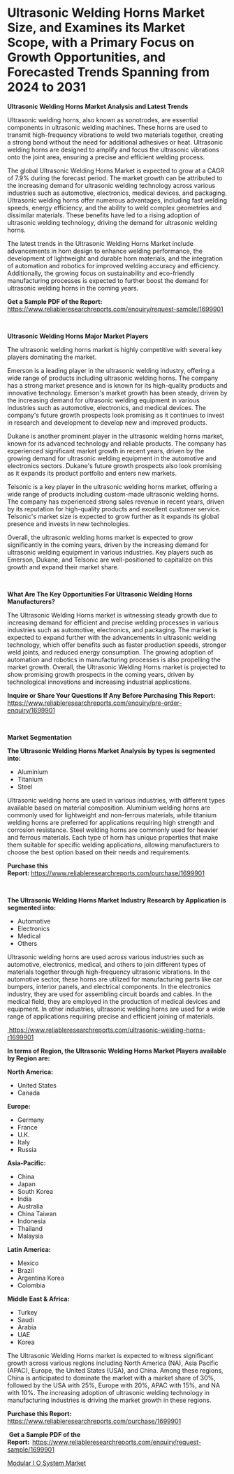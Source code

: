 <p><h1>Ultrasonic Welding Horns Market Size, and Examines its Market Scope, with a Primary Focus on Growth Opportunities, and Forecasted Trends Spanning from 2024 to 2031</h1></p><p><strong>Ultrasonic Welding Horns Market Analysis and Latest Trends</strong></p>
<p><p>Ultrasonic welding horns, also known as sonotrodes, are essential components in ultrasonic welding machines. These horns are used to transmit high-frequency vibrations to weld two materials together, creating a strong bond without the need for additional adhesives or heat. Ultrasonic welding horns are designed to amplify and focus the ultrasonic vibrations onto the joint area, ensuring a precise and efficient welding process.</p><p>The global Ultrasonic Welding Horns Market is expected to grow at a CAGR of 7.9% during the forecast period. The market growth can be attributed to the increasing demand for ultrasonic welding technology across various industries such as automotive, electronics, medical devices, and packaging. Ultrasonic welding horns offer numerous advantages, including fast welding speeds, energy efficiency, and the ability to weld complex geometries and dissimilar materials. These benefits have led to a rising adoption of ultrasonic welding technology, driving the demand for ultrasonic welding horns.</p><p>The latest trends in the Ultrasonic Welding Horns Market include advancements in horn design to enhance welding performance, the development of lightweight and durable horn materials, and the integration of automation and robotics for improved welding accuracy and efficiency. Additionally, the growing focus on sustainability and eco-friendly manufacturing processes is expected to further boost the demand for ultrasonic welding horns in the coming years.</p></p>
<p><strong>Get a Sample PDF of the Report:&nbsp;</strong> <a href="https://www.reliableresearchreports.com/enquiry/request-sample/1699901">https://www.reliableresearchreports.com/enquiry/request-sample/1699901</a></p>
<p>&nbsp;</p>
<p><strong>Ultrasonic Welding Horns Major Market Players</strong></p>
<p><p>The ultrasonic welding horns market is highly competitive with several key players dominating the market. </p><p>Emerson is a leading player in the ultrasonic welding industry, offering a wide range of products including ultrasonic welding horns. The company has a strong market presence and is known for its high-quality products and innovative technology. Emerson's market growth has been steady, driven by the increasing demand for ultrasonic welding equipment in various industries such as automotive, electronics, and medical devices. The company's future growth prospects look promising as it continues to invest in research and development to develop new and improved products.</p><p>Dukane is another prominent player in the ultrasonic welding horns market, known for its advanced technology and reliable products. The company has experienced significant market growth in recent years, driven by the growing demand for ultrasonic welding equipment in the automotive and electronics sectors. Dukane's future growth prospects also look promising as it expands its product portfolio and enters new markets.</p><p>Telsonic is a key player in the ultrasonic welding horns market, offering a wide range of products including custom-made ultrasonic welding horns. The company has experienced strong sales revenue in recent years, driven by its reputation for high-quality products and excellent customer service. Telsonic's market size is expected to grow further as it expands its global presence and invests in new technologies.</p><p>Overall, the ultrasonic welding horns market is expected to grow significantly in the coming years, driven by the increasing demand for ultrasonic welding equipment in various industries. Key players such as Emerson, Dukane, and Telsonic are well-positioned to capitalize on this growth and expand their market share.</p></p>
<p>&nbsp;</p>
<p><strong>What Are The Key Opportunities For Ultrasonic Welding Horns Manufacturers?</strong></p>
<p><p>The Ultrasonic Welding Horns market is witnessing steady growth due to increasing demand for efficient and precise welding processes in various industries such as automotive, electronics, and packaging. The market is expected to expand further with the advancements in ultrasonic welding technology, which offer benefits such as faster production speeds, stronger weld joints, and reduced energy consumption. The growing adoption of automation and robotics in manufacturing processes is also propelling the market growth. Overall, the Ultrasonic Welding Horns market is projected to show promising growth prospects in the coming years, driven by technological innovations and increasing industrial applications.</p></p>
<p><strong>Inquire or Share Your Questions If Any Before Purchasing This Report:</strong> <a href="https://www.reliableresearchreports.com/enquiry/pre-order-enquiry/1699901">https://www.reliableresearchreports.com/enquiry/pre-order-enquiry/1699901</a></p>
<p>&nbsp;</p>
<p><strong>Market Segmentation</strong></p>
<p><strong>The Ultrasonic Welding Horns Market Analysis by types is segmented into:</strong></p>
<p><ul><li>Aluminium</li><li>Titanium</li><li>Steel</li></ul></p>
<p><p>Ultrasonic welding horns are used in various industries, with different types available based on material composition. Aluminium welding horns are commonly used for lightweight and non-ferrous materials, while titanium welding horns are preferred for applications requiring high strength and corrosion resistance. Steel welding horns are commonly used for heavier and ferrous materials. Each type of horn has unique properties that make them suitable for specific welding applications, allowing manufacturers to choose the best option based on their needs and requirements.</p></p>
<p><strong>Purchase this Report:&nbsp;</strong><a href="https://www.reliableresearchreports.com/purchase/1699901">https://www.reliableresearchreports.com/purchase/1699901</a></p>
<p>&nbsp;</p>
<p><strong>The Ultrasonic Welding Horns Market Industry Research by Application is segmented into:</strong></p>
<p><ul><li>Automotive</li><li>Electronics</li><li>Medical</li><li>Others</li></ul></p>
<p><p>Ultrasonic welding horns are used across various industries such as automotive, electronics, medical, and others to join different types of materials together through high-frequency ultrasonic vibrations. In the automotive sector, these horns are utilized for manufacturing parts like car bumpers, interior panels, and electrical components. In the electronics industry, they are used for assembling circuit boards and cables. In the medical field, they are employed in the production of medical devices and equipment. In other industries, ultrasonic welding horns are used for a wide range of applications requiring precise and efficient joining of materials.</p></p>
<p><a href="https://www.reliableresearchreports.com/ultrasonic-welding-horns-r1699901">&nbsp;https://www.reliableresearchreports.com/ultrasonic-welding-horns-r1699901</a></p>
<p><strong>In terms of Region, the Ultrasonic Welding Horns Market Players available by Region are:</strong></p>
<p>
    <p> <strong> North America: </strong>
        <ul>
            <li>United States</li>
            <li>Canada</li>
        </ul>
        </p> 
    <p> <strong> Europe: </strong>
        <ul>
            <li>Germany</li>
            <li>France</li>
            <li>U.K.</li>
            <li>Italy</li>
            <li>Russia</li>
        </ul>
        </p> 
    <p> <strong> Asia-Pacific: </strong>
        <ul>
            <li>China</li>
            <li>Japan</li>
            <li>South Korea</li>
            <li>India</li>
            <li>Australia</li>
            <li>China Taiwan</li>
            <li>Indonesia</li>
            <li>Thailand</li>
            <li>Malaysia</li>
        </ul>
        </p> 
    <p> <strong> Latin America: </strong>
        <ul>
            <li>Mexico</li>
            <li>Brazil</li>
            <li>Argentina Korea</li>
            <li>Colombia</li>
        </ul>
        </p> 
    <p> <strong> Middle East & Africa: </strong>
        <ul>
            <li>Turkey</li>
            <li>Saudi</li>
            <li>Arabia</li>
            <li>UAE</li>
            <li>Korea</li>
        </ul>
    </p>
    </p>
<p><p>The Ultrasonic Welding Horns market is expected to witness significant growth across various regions including North America (NA), Asia Pacific (APAC), Europe, the United States (USA), and China. Among these regions, China is anticipated to dominate the market with a market share of 30%, followed by the USA with 25%, Europe with 20%, APAC with 15%, and NA with 10%. The increasing adoption of ultrasonic welding technology in manufacturing industries is driving the market growth in these regions.</p></p>
<p><strong>Purchase this Report: </strong><a href="https://www.reliableresearchreports.com/purchase/1699901">https://www.reliableresearchreports.com/purchase/1699901</a></p>
<p>&nbsp;<strong>Get a Sample PDF of the Report:&nbsp;&nbsp;</strong><a href="https://www.reliableresearchreports.com/enquiry/request-sample/1699901">https://www.reliableresearchreports.com/enquiry/request-sample/1699901</a></p>
<p><strong></strong></p>
<p><p><a href="https://view.publitas.com/reportprime-1/global-modular-i-o-system-market-size-share-analysis-by-product-type-by-application-by-region-forecasts-2024-2031/">Modular I O System Market</a></p></p>